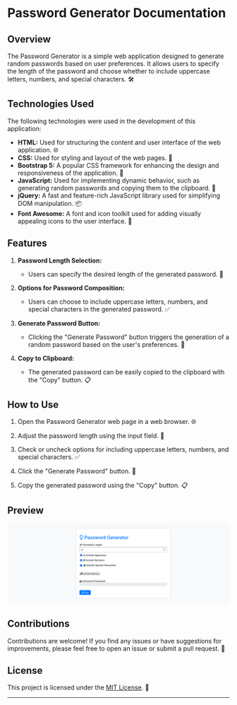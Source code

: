 # Password Generator Documentation

## Overview

The Password Generator is a simple web application designed to generate random passwords based on user preferences. It allows users to specify the length of the password and choose whether to include uppercase letters, numbers, and special characters. 🛠️

## Technologies Used

The following technologies were used in the development of this application:

- **HTML:** Used for structuring the content and user interface of the web application. 🌐
- **CSS:** Used for styling and layout of the web pages. 🎨
- **Bootstrap 5:** A popular CSS framework for enhancing the design and responsiveness of the application. 🌈
- **JavaScript:** Used for implementing dynamic behavior, such as generating random passwords and copying them to the clipboard. 🚀
- **jQuery:** A fast and feature-rich JavaScript library used for simplifying DOM manipulation. 📦
- **Font Awesome:** A font and icon toolkit used for adding visually appealing icons to the user interface. 🎉

## Features

1. **Password Length Selection:**
   - Users can specify the desired length of the generated password. 📏

2. **Options for Password Composition:**
   - Users can choose to include uppercase letters, numbers, and special characters in the generated password. ✅

3. **Generate Password Button:**
   - Clicking the "Generate Password" button triggers the generation of a random password based on the user's preferences. 🔄

4. **Copy to Clipboard:**
   - The generated password can be easily copied to the clipboard with the "Copy" button. 📋

## How to Use

1. Open the Password Generator web page in a web browser. 🌐

2. Adjust the password length using the input field. 📏

3. Check or uncheck options for including uppercase letters, numbers, and special characters. ✅

4. Click the "Generate Password" button. 🔄

5. Copy the generated password using the "Copy" button. 📋

## Preview

![Preview](gen.png)

## Contributions

Contributions are welcome! If you find any issues or have suggestions for improvements, please feel free to open an issue or submit a pull request. 🤝

## License

This project is licensed under the [MIT License](LICENSE). 📄

---